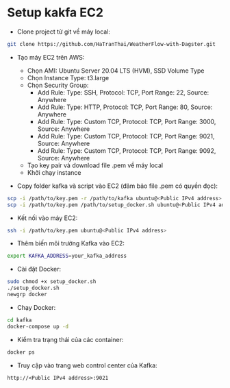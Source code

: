 # Setup kakfa EC2

- Clone project từ git về máy local:
```bash
git clone https://github.com/HaTranThai/WeatherFlow-with-Dagster.git
```

- Tạo máy EC2 trên AWS:
  - Chọn AMI: Ubuntu Server 20.04 LTS (HVM), SSD Volume Type
  - Chọn Instance Type: t3.large
  - Chọn Security Group: 
    - Add Rule: Type: SSH, Protocol: TCP, Port Range: 22, Source: Anywhere
    - Add Rule: Type: HTTP, Protocol: TCP, Port Range: 80, Source: Anywhere
    - Add Rule: Type: Custom TCP, Protocol: TCP, Port Range: 3000, Source: Anywhere
    - Add Rule: Type: Custom TCP, Protocol: TCP, Port Range: 9021, Source: Anywhere
    - Add Rule: Type: Custom TCP, Protocol: TCP, Port Range: 9092, Source: Anywhere
  - Tạo key pair và download file .pem về máy local
  - Khởi chạy instance

- Copy folder kafka và script vào EC2 (đảm bảo file .pem có quyền đọc):
```bash
scp -i /path/to/key.pem -r /path/to/kafka ubuntu@<Public IPv4 address>:~/
scp -i /path/to/key.pem /path/to/setup_docker.sh ubuntu@<Public IPv4 address>:~/
```

- Kết nối vào máy EC2:
```bash
ssh -i /path/to/key.pem ubuntu@<Public IPv4 address>
```

- Thêm biến môi trường Kafka vào EC2:
```bash
export KAFKA_ADDRESS=your_kafka_address
```

- Cài đặt Docker:
```bash
sudo chmod +x setup_docker.sh
./setup_docker.sh
newgrp docker
```

- Chạy Docker:
```bash
cd kafka
docker-compose up -d
```

- Kiểm tra trạng thái của các container:
```bash
docker ps
```

- Truy cập vào trang web control center của Kafka:
```
http://<Public IPv4 address>:9021
```

